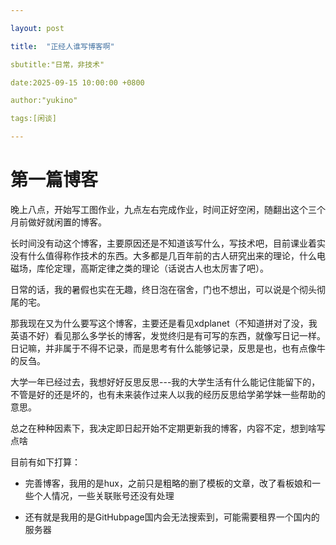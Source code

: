```yaml
--- 

layout: post

title:  "正经人谁写博客啊"

sbutitle:"日常，非技术"

date:2025-09-15 10:00:00 +0800

author:"yukino"

tags:[闲谈]

--- 
```


# 第一篇博客

晚上八点，开始写工图作业，九点左右完成作业，时间正好空闲，随翻出这个三个月前做好就闲置的博客。

长时间没有动这个博客，主要原因还是不知道该写什么，写技术吧，目前课业着实没有什么值得称作技术的东西。大多都是几百年前的古人研究出来的理论，什么电磁场，库伦定理，高斯定律之类的理论（话说古人也太厉害了吧）。

日常的话，我的暑假也实在无趣，终日泡在宿舍，门也不想出，可以说是个彻头彻尾的宅。

那我现在又为什么要写这个博客，主要还是看见xdplanet（不知道拼对了没，我英语不好）看见那么多学长的博客，发觉终归是有可写的东西，就像写日记一样。日记嘛，并非属于不得不记录，而是思考有什么能够记录，反思是也，也有点像牛的反刍。

大学一年已经过去，我想好好反思反思---我的大学生活有什么能记住能留下的，不管是好的还是坏的，也有未来装作过来人以我的经历反思给学弟学妹一些帮助的意思。

总之在种种因素下，我决定即日起开始不定期更新我的博客，内容不定，想到啥写点啥

目前有如下打算：

- 完善博客，我用的是hux，之前只是粗略的删了模板的文章，改了看板娘和一些个人情况，一些关联账号还没有处理

- 还有就是我用的是GitHubpage国内会无法搜索到，可能需要租界一个国内的服务器


